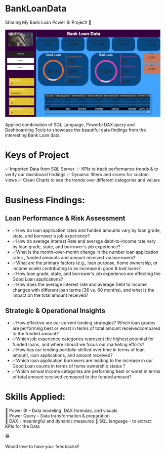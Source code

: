 # BankLoanData
<p align="left">Sharing My Bank Loan Power BI Project! 🛂 <br>
 
 ![Powerbi Bank Loan Data Analysis](https://github.com/HarshMehr34/BankLoanData/blob/9ed7aa73679bd03896a23e1ea523fd1270814bc8/BankLoanDashboard.png)

Applied combination of SQL Language, Powerbi DAX query and Dashboarding Tools to showcase the beautiful data findings from the 
interesting Bank Loan data.

# Keys of Project
✅ Imported Data from SQL Server.
✅ KPIs to track performance trends & to verify our dashboard findings
✅ Dynamic filters and slicers for custom views
✅ Clean Charts to see the trends over different categories and values



# Business Findings:
## Loan Performance & Risk Assessment

- ✅How do loan application rates and funded amounts vary by loan grade, state, and borrower's job experience?
- ✅How do average Interest Rate and average debt-to-Income rate vary by loan grade, state, and borrower's job experience?
- ✅What is the month-over-month change in the number loan application rates , funded amounts and amount received via borrowers?
- ✅What are the primary factors (e.g., loan purpose, home ownership, or income scale) contributing to an increase in good & bad loans?
- ✅How loan grade, state, and borrower's job experience are effecting the Good Loan applications?
- ✅How does the average interest rate and average Debt to Income changes with different loan terms (36 vs. 60 months), and what is the impact on the total amount received?

## Strategic & Operational Insights
- ✅How effective are our current lending strategies? Which loan grades are performing best or worst in terms of total amount receivedcompared to the funded amount?
- ✅Which job experience categories represent the highest potential for funded loans, and where should we focus our marketing efforts?
- ✅How has our lending portfolio shifted over time in terms of loan amount, loan applications, and amount received?
- ✅Which loan application borrowers are leading to the increase in our Good Loan counts in terms of home ownership status ?
- ✅Which annual income categories are performing best or worst in terms of total amount received compared to the funded amount?

# Skills Applied:<br>
🔹 Power BI – Data modeling, DAX formulas, and visuals<br> 
🔹 Power Query – Data transformation & preparation<br> 
🔹 DAX - meaningful and dynamic measures 
🔹 SQL language - to extract KPIs for the Data

 😁 <br><br>Would love to have your feedbacks!!

 
